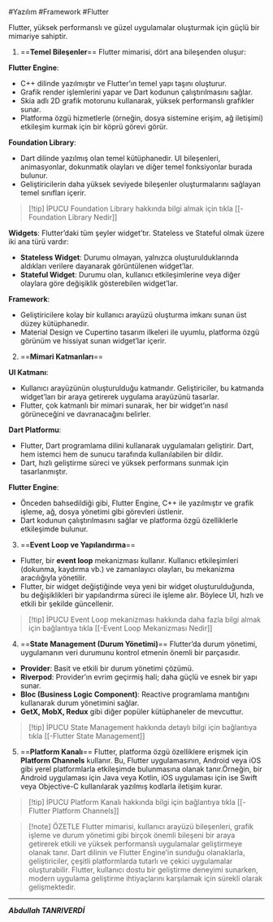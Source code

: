 #Yazılım #Framework #Flutter 

Flutter, yüksek performanslı ve güzel uygulamalar oluşturmak için güçlü bir mimariye sahiptir.

1. ==**Temel Bileşenler**==
Flutter mimarisi, dört ana bileşenden oluşur:

**Flutter Engine**:
- C++ dilinde yazılmıştır ve Flutter’ın temel yapı taşını oluşturur.
- Grafik render işlemlerini yapar ve Dart kodunun çalıştırılmasını sağlar.
- Skia adlı 2D grafik motorunu kullanarak, yüksek performanslı grafikler sunar.
- Platforma özgü hizmetlerle (örneğin, dosya sistemine erişim, ağ iletişimi) etkileşim kurmak için bir köprü görevi görür.


**Foundation Library**:
- Dart dilinde yazılmış olan temel kütüphanedir. UI bileşenleri, animasyonlar, dokunmatik olayları ve diğer temel fonksiyonlar burada bulunur.
- Geliştiricilerin daha yüksek seviyede bileşenler oluşturmalarını sağlayan temel sınıfları içerir.


> [!tip] İPUCU
> Foundation Library hakkında bilgi almak için tıkla [[-Foundation Library Nedir]]




**Widgets**:
Flutter’daki tüm şeyler widget’tır. Stateless ve Stateful olmak üzere iki ana türü vardır:
- **Stateless Widget**: Durumu olmayan, yalnızca oluşturulduklarında aldıkları verilere dayanarak görüntülenen widget’lar.
- **Stateful Widget**: Durumu olan, kullanıcı etkileşimlerine veya diğer olaylara göre değişiklik gösterebilen widget’lar.

**Framework**:
- Geliştiricilere kolay bir kullanıcı arayüzü oluşturma imkanı sunan üst düzey kütüphanedir.
- Material Design ve Cupertino tasarım ilkeleri ile uyumlu, platforma özgü görünüm ve hissiyat sunan widget’lar içerir.



2. ==**Mimari Katmanları**==

**UI Katmanı**:
- Kullanıcı arayüzünün oluşturulduğu katmandır. Geliştiriciler, bu katmanda widget’ları bir araya getirerek uygulama arayüzünü tasarlar.
- Flutter, çok katmanlı bir mimari sunarak, her bir widget’ın nasıl görüneceğini ve davranacağını belirler.

**Dart Platformu**:
- Flutter, Dart programlama dilini kullanarak uygulamaları geliştirir. Dart, hem istemci hem de sunucu tarafında kullanılabilen bir dildir.
- Dart, hızlı geliştirme süreci ve yüksek performans sunmak için tasarlanmıştır.

**Flutter Engine**:
- Önceden bahsedildiği gibi, Flutter Engine, C++ ile yazılmıştır ve grafik işleme, ağ, dosya yönetimi gibi görevleri üstlenir.
- Dart kodunun çalıştırılmasını sağlar ve platforma özgü özelliklerle etkileşimde bulunur.


3. ==**Event Loop ve Yapılandırma**==
- Flutter, bir **event loop** mekanizması kullanır. Kullanıcı etkileşimleri (dokunma, kaydırma vb.) ve zamanlayıcı olayları, bu mekanizma aracılığıyla yönetilir.
- Flutter, bir widget değiştiğinde veya yeni bir widget oluşturulduğunda, bu değişiklikleri bir yapılandırma süreci ile işleme alır. Böylece UI, hızlı ve etkili bir şekilde güncellenir.


> [!tip] İPUCU
> Event Loop mekanizması hakkında daha fazla bilgi almak için bağlantıya tıkla [[-Event Loop Mekanizması Nedir]]




4. ==**State Management (Durum Yönetimi)**==
Flutter’da durum yönetimi, uygulamanın veri durumunu kontrol etmenin önemli bir parçasıdır.

- **Provider**: Basit ve etkili bir durum yönetimi çözümü.
- **Riverpod**: Provider’ın evrim geçirmiş hali; daha güçlü ve esnek bir yapı sunar.
- **Bloc (Business Logic Component)**: Reactive programlama mantığını kullanarak durum yönetimini sağlar.
- **GetX, MobX, Redux** gibi diğer popüler kütüphaneler de mevcuttur.


> [!tip] İPUCU
> State Management hakkında detaylı bilgi için bağlantıya tıkla [[-Flutter State Management]]
> 


5. ==**Platform Kanalı**==
Flutter, platforma özgü özelliklere erişmek için **Platform Channels** kullanır. Bu, Flutter uygulamasının, Android veya iOS gibi yerel platformlarla etkileşimde bulunmasına olanak tanır.Örneğin, bir Android uygulaması için Java veya Kotlin, iOS uygulaması için ise Swift veya Objective-C kullanılarak yazılmış kodlarla iletişim kurar.


> [!tip] İPUCU
> Platform Kanalı hakkında bilgi için bağlantıya tıkla [[-Flutter Platform Channels]]





> [!note] ÖZETLE
> Flutter mimarisi, kullanıcı arayüzü bileşenleri, grafik işleme ve durum yönetimi gibi birçok önemli bileşeni bir araya getirerek etkili ve yüksek performanslı uygulamalar geliştirmeye olanak tanır. Dart dilinin ve Flutter Engine’in sunduğu olanaklarla, geliştiriciler, çeşitli platformlarda tutarlı ve çekici uygulamalar oluşturabilir. Flutter, kullanıcı dostu bir geliştirme deneyimi sunarken, modern uygulama geliştirme ihtiyaçlarını karşılamak için sürekli olarak gelişmektedir.

***
***Abdullah TANRIVERDİ***









